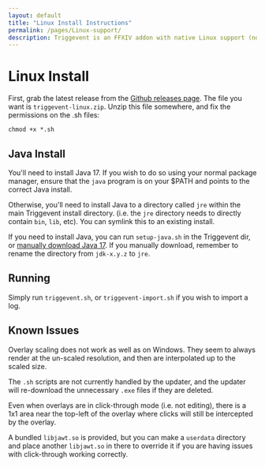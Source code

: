 ```yaml
---
layout: default
title: "Linux Install Instructions"
permalink: /pages/Linux-support/
description: Triggevent is an FFXIV addon with native Linux support (no WINE, hudkit, etc required).
---
```


# Linux Install

First, grab the latest release from the [Github releases page](https://github.com/xpdota/event-trigger/releases). 
The file you want is `triggevent-linux.zip`. Unzip this file somewhere, and fix the permissions on the .sh files:
```shell
chmod +x *.sh
```

## Java Install

You'll need to install Java 17. If you wish to do so using your normal package manager, ensure that the
`java` program is on your $PATH and points to the correct Java install.

Otherwise, you'll need to install Java to a directory called `jre` within the main Triggevent install directory.
(i.e. the `jre` directory needs to directly contain `bin`, `lib`, etc). You can symlink this to an existing install.

If you need to install Java, you can run `setup-java.sh` in the Triggevent dir, or 
[manually download Java 17](https://www.oracle.com/java/technologies/javase/jdk17-archive-downloads.html). If you manually
download, remember to rename the directory from `jdk-x.y.z` to `jre`.

## Running

Simply run `triggevent.sh`, or `triggevent-import.sh` if you wish to import a log.

## Known Issues

Overlay scaling does not work as well as on Windows. They seem to always render at the un-scaled
resolution, and then are interpolated up to the scaled size. 

The `.sh` scripts are not currently handled by the updater, and the updater will re-download the unnecessary `.exe` files if
they are deleted.

Even when overlays are in click-through mode (i.e. not editing), there is a 1x1 area near the top-left of the overlay where
clicks will still be intercepted by the overlay.

A bundled `libjawt.so` is provided, but you can make a `userdata` directory and place another `libjawt.so` in there to override
it if you are having issues with click-through working correctly.